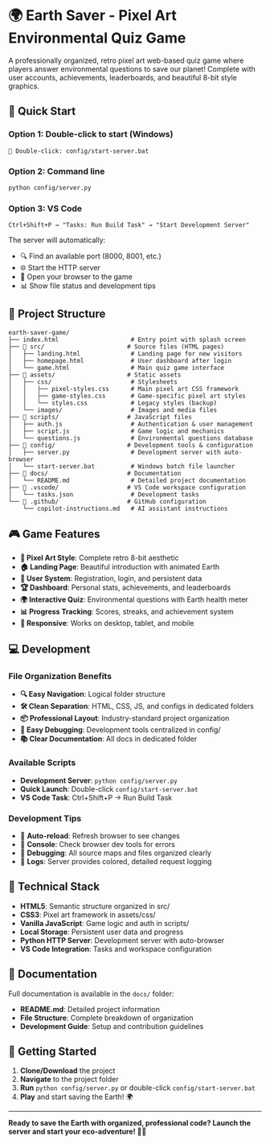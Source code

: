 # 🌍 Earth Saver - Pixel Art Environmental Quiz Game

A professionally organized, retro pixel art web-based quiz game where players answer environmental questions to save our planet! Complete with user accounts, achievements, leaderboards, and beautiful 8-bit style graphics.

## 🚀 Quick Start

### Option 1: Double-click to start (Windows)
```
📁 Double-click: config/start-server.bat
```

### Option 2: Command line
```bash
python config/server.py
```

### Option 3: VS Code
```
Ctrl+Shift+P → "Tasks: Run Build Task" → "Start Development Server"
```

The server will automatically:
- 🔍 Find an available port (8000, 8001, etc.)
- 🌐 Start the HTTP server
- 🚀 Open your browser to the game
- 📊 Show file status and development tips

## 📁 Project Structure

```
earth-saver-game/
├── index.html                    # Entry point with splash screen
├── 📂 src/                       # Source files (HTML pages)
│   ├── landing.html              # Landing page for new visitors  
│   ├── homepage.html             # User dashboard after login
│   └── game.html                 # Main quiz game interface
├── 📂 assets/                    # Static assets
│   ├── css/                      # Stylesheets
│   │   ├── pixel-styles.css      # Main pixel art CSS framework
│   │   ├── game-styles.css       # Game-specific pixel art styles
│   │   └── styles.css            # Legacy styles (backup)
│   └── images/                   # Images and media files
├── 📂 scripts/                   # JavaScript files
│   ├── auth.js                   # Authentication & user management
│   ├── script.js                 # Game logic and mechanics
│   └── questions.js              # Environmental questions database
├── 📂 config/                    # Development tools & configuration
│   ├── server.py                 # Development server with auto-browser
│   └── start-server.bat          # Windows batch file launcher
├── 📂 docs/                      # Documentation
│   └── README.md                 # Detailed project documentation
├── 📂 .vscode/                   # VS Code workspace configuration
│   └── tasks.json                # Development tasks
└── 📂 .github/                   # GitHub configuration
    └── copilot-instructions.md   # AI assistant instructions
```

## 🎮 Game Features

- **🎨 Pixel Art Style**: Complete retro 8-bit aesthetic
- **🏠 Landing Page**: Beautiful introduction with animated Earth
- **🔐 User System**: Registration, login, and persistent data
- **🏆 Dashboard**: Personal stats, achievements, and leaderboards  
- **🌍 Interactive Quiz**: Environmental questions with Earth health meter
- **📊 Progress Tracking**: Scores, streaks, and achievement system
- **📱 Responsive**: Works on desktop, tablet, and mobile

## 💻 Development

### File Organization Benefits
- **🔍 Easy Navigation**: Logical folder structure
- **🛠️ Clean Separation**: HTML, CSS, JS, and configs in dedicated folders
- **📦 Professional Layout**: Industry-standard project organization
- **🔧 Easy Debugging**: Development tools centralized in config/
- **📚 Clear Documentation**: All docs in dedicated folder

### Available Scripts
- **Development Server**: `python config/server.py`
- **Quick Launch**: Double-click `config/start-server.bat`
- **VS Code Task**: Ctrl+Shift+P → Run Build Task

### Development Tips
- 🔄 **Auto-reload**: Refresh browser to see changes
- 🧪 **Console**: Check browser dev tools for errors  
- 🎯 **Debugging**: All source maps and files organized clearly
- 📝 **Logs**: Server provides colored, detailed request logging

## 🌟 Technical Stack

- **HTML5**: Semantic structure organized in src/
- **CSS3**: Pixel art framework in assets/css/  
- **Vanilla JavaScript**: Game logic and auth in scripts/
- **Local Storage**: Persistent user data and progress
- **Python HTTP Server**: Development server with auto-browser
- **VS Code Integration**: Tasks and workspace configuration

## 📖 Documentation

Full documentation is available in the `docs/` folder:
- **README.md**: Detailed project information
- **File Structure**: Complete breakdown of organization
- **Development Guide**: Setup and contribution guidelines

## 🎯 Getting Started

1. **Clone/Download** the project
2. **Navigate** to the project folder
3. **Run** `python config/server.py` or double-click `config/start-server.bat`
4. **Play** and start saving the Earth! 🌍

---

**Ready to save the Earth with organized, professional code? Launch the server and start your eco-adventure! 🚀🌱**